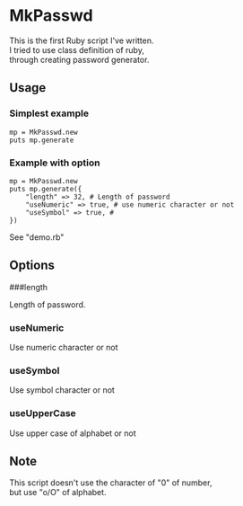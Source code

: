 # MkPasswd

This is the first Ruby script I've written.  
I tried to use class definition of ruby,  
through creating password generator.

## Usage
	
### Simplest example

	mp = MkPasswd.new
	puts mp.generate

### Example with option

	mp = MkPasswd.new
	puts mp.generate({
		"length" => 32, # Length of password
		"useNumeric" => true, # use numeric character or not
		"useSymbol" => true, # 
	})

See "demo.rb"

## Options

###length

Length of password.

### useNumeric

Use numeric character or not

### useSymbol

Use symbol character or not

### useUpperCase

Use upper case of alphabet or not

## Note

This script doesn't use the character of "0" of number,  
but use "o/O" of alphabet.
